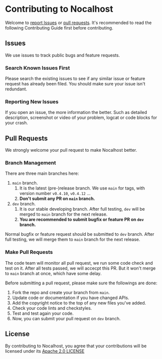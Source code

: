 # Contributing to Nocalhost
Welcome to [report Issues](https://github.com/nocalhost/nocalhost/issues) or [pull requests](https://github.com/nocalhost/nocalhost/pulls). It's recommended to read the following Contributing Guide first before contributing. 

## Issues
We use issues to track public bugs and feature requests.

### Search Known Issues First
Please search the existing issues to see if any similar issue or feature request has already been filed. You should make sure your issue isn't redundant.

### Reporting New Issues
If you open an issue, the more information the better. Such as detailed description, screenshot or video of your problem, logcat or code blocks for your crash.

## Pull Requests
We strongly welcome your pull request to make Nocalhost better. 

### Branch Management
There are three main branches here:

1. `main` branch.
	1. It is the latest (pre-)release branch. We use `main` for tags, with version number `v0.4.10`, `v0.4.12` ...
	2. **Don't submit any PR on `main` branch.**
2. `dev` branch. 
	1. It is our stable developing branch. After full testing, `dev` will be merged to `main` branch for the next release.
	2. **You are recommended to submit bugfix or feature PR on `dev` branch.**

Normal bugfix or feature request should be submitted to `dev` branch. After full testing, we will merge them to `main` branch for the next release. 

### Make Pull Requests
The code team will monitor all pull request, we run some code check and test on it. After all tests passed, we will accecpt this PR. But it won't merge to `main` branch at once, which have some delay.

Before submitting a pull request, please make sure the followings are done:

1. Fork the repo and create your branch from `main`.
2. Update code or documentation if you have changed APIs.
3. Add the copyright notice to the top of any new files you've added.
4. Check your code lints and checkstyles.
5. Test and test again your code.
6. Now, you can submit your pull request on `dev` branch.

## License
By contributing to Nocalhost, you agree that your contributions will be licensed
under its [Apache 2.0 LICENSE](./LICENSE)
